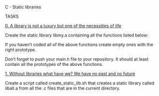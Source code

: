 C - Static libraries



TASKS



[0. A library is not a luxury but one of the necessities of life](libmy.a)



Create the static library libmy.a containing all the functions listed below:



If you haven’t coded all of the above functions create empty ones with the right prototype.



Don’t forget to push your main.h file to your repository. It should at least contain all the prototypes of the above functions.



[1. Without libraries what have we? We have no past and no future](create_static_lib.sh)



Create a script called create_static_lib.sh that creates a static library called liball.a from all the .c files that are in the current directory.
